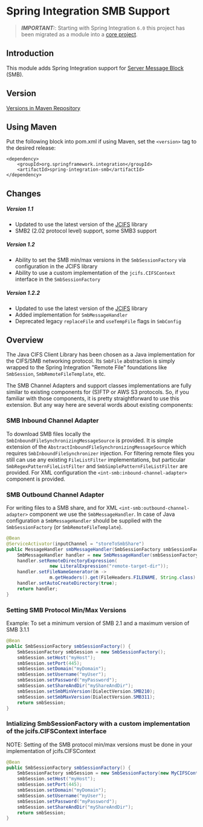 Spring Integration SMB Support
==============================

> **_IMPORTANT:_**: Starting with Spring Integration `6.0` this project has been migrated as a module into a [core project](https://github.com/spring-projects/spring-integration/tree/main/spring-integration-smb).

## Introduction

This module adds Spring Integration support for [Server Message Block][] (SMB).

[Server Message Block]: https://en.wikipedia.org/wiki/Server_Message_Block

## Version

[Versions in Maven Repository](https://repo1.maven.org/maven2/org/springframework/integration/spring-integration-smb/)

## Using Maven

Put the following block into pom.xml if using Maven, set the `<version>` tag to the desired release:

    <dependency>
        <groupId>org.springframework.integration</groupId>
        <artifactId>spring-integration-smb</artifactId>
    </dependency>

## Changes

##### Version 1.1
 * Updated to use the latest version of the [JCIFS](https://github.com/codelibs/jcifs) library
 * SMB2 (2.02 protocol level) support, some SMB3 support

##### Version 1.2
 * Ability to set the SMB min/max versions in the `SmbSessionFactory` via configuration in the JCIFS library
 * Ability to use a custom implementation of the `jcifs.CIFSContext` interface in the `SmbSessionFactory`
 
##### Version 1.2.2
 * Updated to use the latest version of the [JCIFS](https://github.com/codelibs/jcifs) library
 * Added implementation for `SmbMessageHandler`
 * Deprecated legacy `replaceFile` and `useTempFile` flags in `SmbConfig`

## Overview

The Java CIFS Client Library has been chosen as a Java implementation for the CIFS/SMB networking protocol.
Its `SmbFile` abstraction is simply wrapped to the Spring Integration "Remote File" foundations like `SmbSession`, `SmbRemoteFileTemplate`, etc.

The SMB Channel Adapters and support classes implementations are fully similar to existing components for (S)FTP or AWS S3 protocols.
So, if you familiar with those components, it is pretty straightforward to use this extension. But any way here are several words about existing components:

### SMB Inbound Channel Adapter

To download SMB files locally the `SmbInboundFileSynchronizingMessageSource` is provided.
It is simple extension of the `AbstractInboundFileSynchronizingMessageSource` which requires `SmbInboundFileSynchronizer` injection.
For filtering remote files you still can use any existing `FileListFilter` implementations, but particular `SmbRegexPatternFileListFilter` and `SmbSimplePatternFileListFilter` are provided.
For XML configuration the `<int-smb:inbound-channel-adapter>` component is provided.

### SMB Outbound Channel Adapter

For writing files to a SMB share, and for XML `<int-smb:outbound-channel-adapter>` component we use the `SmbMessageHandler`.
In case of Java configuration a `SmbMessageHandler` should be supplied with the `SmbSessionFactory` (or `SmbRemoteFileTemplate`).

````java
@Bean
@ServiceActivator(inputChannel = "storeToSmbShare")
public MessageHandler smbMessageHandler(SmbSessionFactory smbSessionFactory) {
    SmbMessageHandler handler = new SmbMessageHandler(smbSessionFactory);
    handler.setRemoteDirectoryExpression(
                new LiteralExpression("remote-target-dir"));
    handler.setFileNameGenerator(m ->
                m.getHeaders().get(FileHeaders.FILENAME, String.class) + ".test");
    handler.setAutoCreateDirectory(true);
    return handler;
}
````

### Setting SMB Protocol Min/Max Versions

Example: To set a minimum version of SMB 2.1 and a maximum version of SMB 3.1.1

````java
@Bean
public SmbSessionFactory smbSessionFactory() {
    SmbSessionFactory smbSession = new SmbSessionFactory();
    smbSession.setHost("myHost");
    smbSession.setPort(445);
    smbSession.setDomain("myDomain");
    smbSession.setUsername("myUser");
    smbSession.setPassword("myPassword");
    smbSession.setShareAndDir("myShareAndDir");
    smbSession.setSmbMinVersion(DialectVersion.SMB210);
    smbSession.setSmbMaxVersion(DialectVersion.SMB311);
    return smbSession;
}
````

### Intializing SmbSessionFactory with a custom implementation of the jcifs.CIFSContext interface

NOTE: Setting of the SMB protocol min/max versions must be done in your implementation of jcifs.CIFSContext

````java
@Bean
public SmbSessionFactory smbSessionFactory() {
    SmbSessionFactory smbSession = new SmbSessionFactory(new MyCIFSContext());
    smbSession.setHost("myHost");
    smbSession.setPort(445);
    smbSession.setDomain("myDomain");
    smbSession.setUsername("myUser");
    smbSession.setPassword("myPassword");
    smbSession.setShareAndDir("myShareAndDir");
    return smbSession;
}
````
